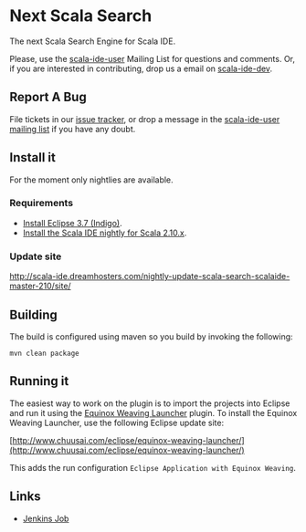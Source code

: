 Next Scala Search
=================

The next Scala Search Engine for Scala IDE.

Please, use the [scala-ide-user](http://groups.google.com/group/scala-ide-user/) Mailing List for questions and
comments. Or, if you are interested in contributing, drop us a email on [scala-ide-dev](http://groups.google.com/group/scala-ide-dev/).

Report A Bug
------------

File tickets in our [issue tracker](http://scala-ide-portfolio.assembla.com/spaces/scala-ide/support/tickets), or drop a message in the [scala-ide-user mailing list](https://groups.google.com/group/scala-ide-user) if you have any doubt.

Install it
----------

For the moment only nightlies are available.

### Requirements ###

* [Install Eclipse 3.7 (Indigo)](http://www.eclipse.org/downloads/packages/release/indigo/sr2).
* [Install the Scala IDE nightly for Scala 2.10.x](http://scala-ide.org/download/nightly.html#for_scala_210x).

### Update site ###

http://scala-ide.dreamhosters.com/nightly-update-scala-search-scalaide-master-210/site/

Building
--------

The build is configured using maven so you build by invoking the following:

    mvn clean package

Running it
----------

The easiest way to work on the plugin is to import the projects into Eclipse and run it using
the [Equinox Weaving Launcher](https://github.com/milessabin/equinox-weaving-launcher) plugin.
To install the Equinox Weaving Launcher, use the following Eclipse update site:

[http://www.chuusai.com/eclipse/equinox-weaving-launcher/](http://www.chuusai.com/eclipse/equinox-weaving-launcher/)

This adds the run configuration `Eclipse Application with Equinox Weaving`.

Links
-----

- [Jenkins Job](https://jenkins.scala-ide.org:8496/jenkins/view/Plugins%20%28Scala%20IDE%29/job/scala-search-nightly-master-2.10/?)

